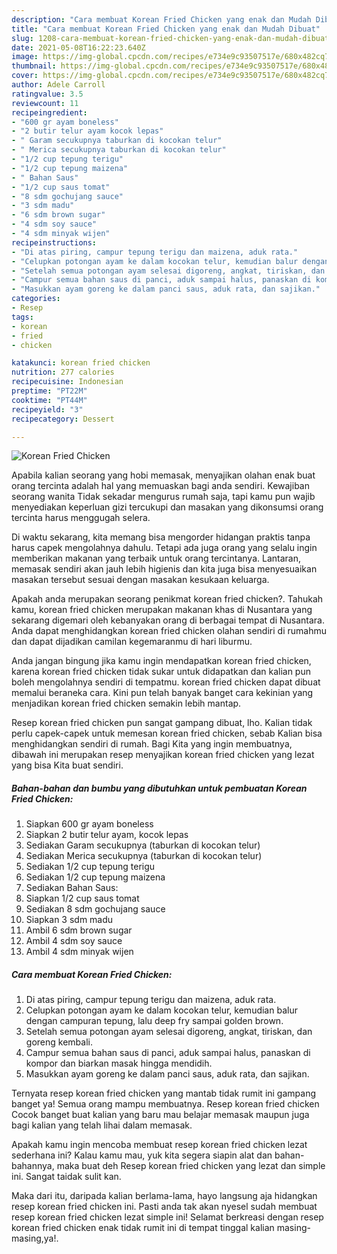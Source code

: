 ```yaml
---
description: "Cara membuat Korean Fried Chicken yang enak dan Mudah Dibuat"
title: "Cara membuat Korean Fried Chicken yang enak dan Mudah Dibuat"
slug: 1208-cara-membuat-korean-fried-chicken-yang-enak-dan-mudah-dibuat
date: 2021-05-08T16:22:23.640Z
image: https://img-global.cpcdn.com/recipes/e734e9c93507517e/680x482cq70/korean-fried-chicken-foto-resep-utama.jpg
thumbnail: https://img-global.cpcdn.com/recipes/e734e9c93507517e/680x482cq70/korean-fried-chicken-foto-resep-utama.jpg
cover: https://img-global.cpcdn.com/recipes/e734e9c93507517e/680x482cq70/korean-fried-chicken-foto-resep-utama.jpg
author: Adele Carroll
ratingvalue: 3.5
reviewcount: 11
recipeingredient:
- "600 gr ayam boneless"
- "2 butir telur ayam kocok lepas"
- " Garam secukupnya taburkan di kocokan telur"
- " Merica secukupnya taburkan di kocokan telur"
- "1/2 cup tepung terigu"
- "1/2 cup tepung maizena"
- " Bahan Saus"
- "1/2 cup saus tomat"
- "8 sdm gochujang sauce"
- "3 sdm madu"
- "6 sdm brown sugar"
- "4 sdm soy sauce"
- "4 sdm minyak wijen"
recipeinstructions:
- "Di atas piring, campur tepung terigu dan maizena, aduk rata."
- "Celupkan potongan ayam ke dalam kocokan telur, kemudian balur dengan campuran tepung, lalu deep fry sampai golden brown."
- "Setelah semua potongan ayam selesai digoreng, angkat, tiriskan, dan goreng kembali."
- "Campur semua bahan saus di panci, aduk sampai halus, panaskan di kompor dan biarkan masak hingga mendidih."
- "Masukkan ayam goreng ke dalam panci saus, aduk rata, dan sajikan."
categories:
- Resep
tags:
- korean
- fried
- chicken

katakunci: korean fried chicken 
nutrition: 277 calories
recipecuisine: Indonesian
preptime: "PT22M"
cooktime: "PT44M"
recipeyield: "3"
recipecategory: Dessert

---
```



![Korean Fried Chicken](https://img-global.cpcdn.com/recipes/e734e9c93507517e/680x482cq70/korean-fried-chicken-foto-resep-utama.jpg)

Apabila kalian seorang yang hobi memasak, menyajikan olahan enak buat orang tercinta adalah hal yang memuaskan bagi anda sendiri. Kewajiban seorang  wanita Tidak sekadar mengurus rumah saja, tapi kamu pun wajib menyediakan keperluan gizi tercukupi dan masakan yang dikonsumsi orang tercinta harus menggugah selera.

Di waktu  sekarang, kita memang bisa mengorder hidangan praktis tanpa harus capek mengolahnya dahulu. Tetapi ada juga orang yang selalu ingin memberikan makanan yang terbaik untuk orang tercintanya. Lantaran, memasak sendiri akan jauh lebih higienis dan kita juga bisa menyesuaikan masakan tersebut sesuai dengan masakan kesukaan keluarga. 



Apakah anda merupakan seorang penikmat korean fried chicken?. Tahukah kamu, korean fried chicken merupakan makanan khas di Nusantara yang sekarang digemari oleh kebanyakan orang di berbagai tempat di Nusantara. Anda dapat menghidangkan korean fried chicken olahan sendiri di rumahmu dan dapat dijadikan camilan kegemaranmu di hari liburmu.

Anda jangan bingung jika kamu ingin mendapatkan korean fried chicken, karena korean fried chicken tidak sukar untuk didapatkan dan kalian pun boleh mengolahnya sendiri di tempatmu. korean fried chicken dapat dibuat memalui beraneka cara. Kini pun telah banyak banget cara kekinian yang menjadikan korean fried chicken semakin lebih mantap.

Resep korean fried chicken pun sangat gampang dibuat, lho. Kalian tidak perlu capek-capek untuk memesan korean fried chicken, sebab Kalian bisa menghidangkan sendiri di rumah. Bagi Kita yang ingin membuatnya, dibawah ini merupakan resep menyajikan korean fried chicken yang lezat yang bisa Kita buat sendiri.

<!--inarticleads1-->

##### Bahan-bahan dan bumbu yang dibutuhkan untuk pembuatan Korean Fried Chicken:

1. Siapkan 600 gr ayam boneless
1. Siapkan 2 butir telur ayam, kocok lepas
1. Sediakan  Garam secukupnya (taburkan di kocokan telur)
1. Sediakan  Merica secukupnya (taburkan di kocokan telur)
1. Sediakan 1/2 cup tepung terigu
1. Sediakan 1/2 cup tepung maizena
1. Sediakan  Bahan Saus:
1. Siapkan 1/2 cup saus tomat
1. Sediakan 8 sdm gochujang sauce
1. Siapkan 3 sdm madu
1. Ambil 6 sdm brown sugar
1. Ambil 4 sdm soy sauce
1. Ambil 4 sdm minyak wijen




<!--inarticleads2-->

##### Cara membuat Korean Fried Chicken:

1. Di atas piring, campur tepung terigu dan maizena, aduk rata.
1. Celupkan potongan ayam ke dalam kocokan telur, kemudian balur dengan campuran tepung, lalu deep fry sampai golden brown.
1. Setelah semua potongan ayam selesai digoreng, angkat, tiriskan, dan goreng kembali.
1. Campur semua bahan saus di panci, aduk sampai halus, panaskan di kompor dan biarkan masak hingga mendidih.
1. Masukkan ayam goreng ke dalam panci saus, aduk rata, dan sajikan.




Ternyata resep korean fried chicken yang mantab tidak rumit ini gampang banget ya! Semua orang mampu membuatnya. Resep korean fried chicken Cocok banget buat kalian yang baru mau belajar memasak maupun juga bagi kalian yang telah lihai dalam memasak.

Apakah kamu ingin mencoba membuat resep korean fried chicken lezat sederhana ini? Kalau kamu mau, yuk kita segera siapin alat dan bahan-bahannya, maka buat deh Resep korean fried chicken yang lezat dan simple ini. Sangat taidak sulit kan. 

Maka dari itu, daripada kalian berlama-lama, hayo langsung aja hidangkan resep korean fried chicken ini. Pasti anda tak akan nyesel sudah membuat resep korean fried chicken lezat simple ini! Selamat berkreasi dengan resep korean fried chicken enak tidak rumit ini di tempat tinggal kalian masing-masing,ya!.

